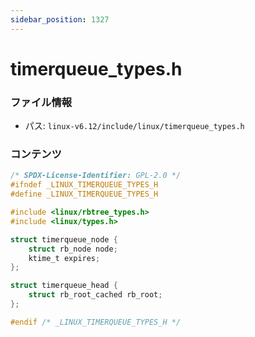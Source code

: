 ```yaml
---
sidebar_position: 1327
---
```

# timerqueue_types.h

### ファイル情報

- パス: `linux-v6.12/include/linux/timerqueue_types.h`

### コンテンツ

```h
/* SPDX-License-Identifier: GPL-2.0 */
#ifndef _LINUX_TIMERQUEUE_TYPES_H
#define _LINUX_TIMERQUEUE_TYPES_H

#include <linux/rbtree_types.h>
#include <linux/types.h>

struct timerqueue_node {
	struct rb_node node;
	ktime_t expires;
};

struct timerqueue_head {
	struct rb_root_cached rb_root;
};

#endif /* _LINUX_TIMERQUEUE_TYPES_H */

```
